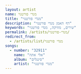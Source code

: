 ```yaml
---
layout: artist
name: מנדי פורטנוי
title: "מנדי פורטנוי"
description: "דף האמן מנדי פורטנוי"
keywords: "שירים, מוזיקה, מנדי פורטנוי"
permalink: /artists/מנדי-פורטנוי/
redirect_from:
  - /artists/list/מנדי פורטנוי
songs:
  - number: "32911"
    name: "אלי אתה"
    album: "סינגלים"
    artist: "מנדי פורטנוי"
---
```


